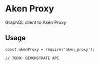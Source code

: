 # Aken Proxy

GraphQL client to Aken Proxy

## Usage

```
const akenProxy = require('aken_proxy');

// TODO: DEMONSTRATE API
```
